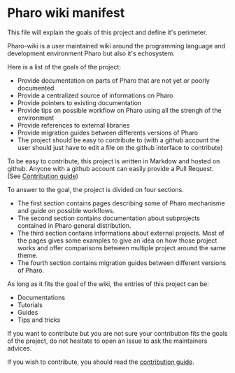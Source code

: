 # Pharo wiki manifest

This file will explain the goals of this project and define it's perimeter. 

Pharo-wiki is a user maintained wiki around the programming language and development environment Pharo but also it's echosystem.

Here is a list of the goals of the project:
- Provide documentation on parts of Pharo that are not yet or poorly documented
- Provide a centralized source of informations on Pharo
- Provide pointers to existing documentation
- Provide tips on possible workflow on Pharo using all the strengh of the environment
- Provide references to external libraries
- Provide migration guides between differents versions of Pharo
- The project should be easy to contribute to (with a github account the user should just have to edit a file on the github interface to contribute)

To be easy to contribute, this project is written in Markdow and hosted on github. Anyone with a github account can easily provide a Pull Request. (See [Contribution guide](CONTRIBUTION.md))

To answer to the goal, the project is divided on four sections.

* The first section contains pages describing some of Pharo mechanisme and guide on possible workflows.
* The second section contains documentation about subprojects contained in Pharo general distribution.
* The third section contains informations about external projects. Most of the pages gives some examples to give an idea on how those project works and offer comparisons between multiple project around the same theme.
* The fourth section contains migration guides between different versions of Pharo.

As long as it fits the goal of the wiki, the entries of this project can be:
- Documentations
- Tutorials
- Guides
- Tips and tricks

If you want to contribute but you are not sure your contribution fits the goals of the project, do not hesitate to open an issue to ask the maintainers advices.

If you wish to contribute, you should read the [contribution guide](CONTRIBUTION.md).

